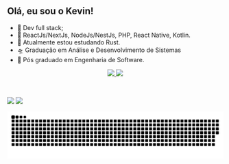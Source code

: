## Olá, eu sou o Kevin!

- 🔭 Dev full stack;
- 🤖 ReactJs/NextJs, NodeJs/NestJs, PHP, React Native, Kotlin.
- 🌱 Atualmente estou estudando Rust.
- 🛸 Graduação em Análise e Desenvolvimento de Sistemas
- 🖖 Pós graduado em Engenharia de Software.

<div align="center">
  <a href="https://github.com/kevinvoltareli">
  <img height="180em" src="https://github-readme-stats.vercel.app/api?username=KevinVoltareli&show_icons=true&theme=tokyonight&include_all_commits=true&count_private=true"/>
  <img height="120em" src="https://github-readme-stats.vercel.app/api/top-langs/?username=KevinVoltareli&layout=compact&langs_count=7&theme=tokyonight"/>
</div>
  
  <div style="display: inline_block"><br>
 
    
</div>
  
  ##
  
<div>    
  <a href = "mailto:kvoltareli@gmail.com"><img src="https://img.shields.io/badge/-Gmail-%23333?style=for-the-badge&logo=gmail&logoColor=white" target="_blank"></a>
  <a href="https://www.linkedin.com/in/kevin-voltareli/" target="_blank"><img src="https://img.shields.io/badge/-LinkedIn-%230077B5?style=for-the-badge&logo=linkedin&logoColor=white" target="_blank"></a> 
  
 ![Snake animation](https://github.com/KevinVoltareli/KevinVoltareli/blob/output/github-contribution-grid-snake.svg)
  
</div>

